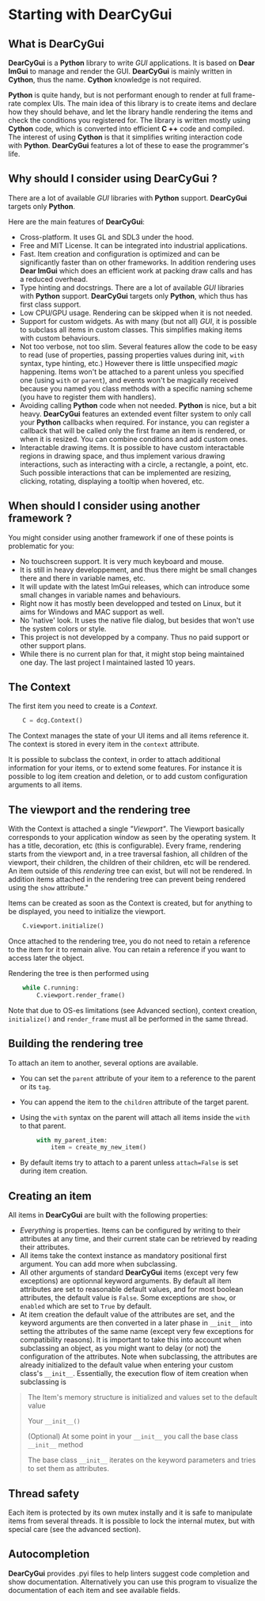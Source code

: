 # Starting with **DearCyGui**

## What is **DearCyGui**

**DearCyGui** is a **Python** library
to write *GUI* applications.
It is based on **Dear ImGui** to manage and render the GUI.
**DearCyGui** is mainly written in **Cython**, thus the name.
**Cython** knowledge is not required.

**Python** is quite handy,
but is not performant enough to render at full frame-rate
complex UIs. The main idea of this library is to create items
and declare how they should behave, and let the library handle
rendering the items and check the conditions you registered for.
The library is written mostly using **Cython** code,
which is converted into efficient **C ++** code and
compiled. The interest of using **Cython** is that it simplifies
writing interaction code with **Python**. **DearCyGui** features
a lot of these to ease the programmer's life.

## Why should I consider using **DearCyGui** ?

There are a lot of available *GUI* libraries with
**Python** support. **DearCyGui** targets only **Python**.

Here are the main features of **DearCyGui**:

- Cross-platform. It uses GL and SDL3 under the hood.
- Free and MIT License. It can be integrated into industrial applications.
- Fast. Item creation and configuration is optimized and can be
significantly faster than on other frameworks. In addition rendering uses
**Dear ImGui** which does an efficient work at packing draw calls and has
a reduced overhead.
- Type hinting and docstrings. There are a lot of available *GUI* libraries with
**Python** support. **DearCyGui** targets only **Python**, which thus has
first class support.
- Low CPU/GPU usage. Rendering can be skipped when it is not needed.
- Support for custom widgets. As with many (but not all) *GUI*, it is possible
to subclass all items in custom classes. This simplifies making items
with custom behaviours.
- Not too verbose, not too slim. Several features allow the code to be easy
to read (use of properties, passing properties values during init, `with`
syntax, type hinting, etc.) However there is little unspecified *magic*
happening. Items won't be attached to a parent unless you specified one
(using `with` or `parent`), and events won't be magically received because
you named you class methods with a specific naming scheme (you have to
register them with handlers).
- Avoiding calling **Python** code when not needed. **Python** is nice,
but a bit heavy. **DearCyGui** features an extended event filter system
to only call your **Python** callbacks when required. For instance,
you can register a callback that will be called only the first frame
an item is rendered, or when it is resized. You can combine conditions
and add custom ones.
- Interactable drawing items. It is possible to have custom interactable
regions in drawing space, and thus implement various drawing interactions,
such as interacting with a circle, a rectangle, a point, etc. Such possible
interactions that can be implemented are resizing, clicking, rotating, 
displaying a tooltip when hovered, etc.


## When should I consider using another framework ?

You might consider using another framework if one of these
points is problematic for you:

- No touchscreen support. It is very much keyboard and mouse.
- It is still in heavy developpement, and thus there might be
small changes there and there in variable names, etc.
- It will update with the latest ImGui releases, which can
introduce some small changes in variable names and behaviours.
- Right now it has mostly been developped and tested on Linux,
but it aims for Windows and MAC support as well.
- No 'native' look. It uses the native file dialog, but besides
that won't use the system colors or style.
- This project is not developped by a company. Thus no paid support
or other support plans.
- While there is no current plan for that, it might stop being
maintained one day. The last project I maintained lasted 10 years.


## The Context

The first item you need to create is a *Context*.
```python
    C = dcg.Context()
```

The Context manages the state of your UI items and
all items reference it. The context is stored
in every item in the `context` attribute.

It is possible to subclass the context, in order to
attach additional information for your items, or
to extend some features. For instance it is possible
to log item creation and deletion, or to add custom
configuration arguments to all items.

## The viewport and the rendering tree

With the Context is attached a single *"Viewport"*.
The Viewport basically corresponds to your application window as seen
by the operating system. It has a title, decoration, etc (this is configurable).
Every frame, rendering starts from the viewport and, in a tree traversal fashion,
all children of the viewport, their children, the children of their children,
etc will be rendered. An item outside of this *rendering* tree can
exist, but will not be rendered. In addition items attached in the rendering tree
can prevent being rendered using the `show` attribute."

Items can be created as soon as the Context is created,
but for anything to be displayed, you need to initialize the viewport.

```python
    C.viewport.initialize()
```

Once attached to the rendering tree, you do not need
to retain a reference to the item for it to remain alive. You can
retain a reference if you want to access later the object.

Rendering the tree is then performed using
```python
    while C.running:
        C.viewport.render_frame()
```

Note that due to OS-es limitations (see Advanced section), context creation, `initialize()` and `render_frame` must all be performed in the same thread.

## Building the rendering tree

To attach an item to another, several options are available.

- You can set the `parent` attribute of your
item to a reference to the parent or its `tag`.

- You can append the item to the `children` attribute of the target parent.

- Using the `with` syntax on the parent
will attach all items inside the `with` to that parent.
```python
        with my_parent_item:
            item = create_my_new_item()
```

- By default items try to attach to a parent unless
`attach=False` is set during item creation.

## Creating an item

All items in **DearCyGui** are built with the following properties:
- *Everything* is properties. Items can be configured by writing to their attributes
at any time, and their current state can be retrieved by reading their attributes.
- All items take the context instance as mandatory positional first argument. You can add more
when subclassing.
- All other arguments of standard **DearCyGui** items (except very few exceptions) are optionnal
keyword arguments. By default all item attributes are set to reasonable default values, and for
most boolean attributes, the default value is `False`. Some exceptions are `show`, or `enabled`
which are set to `True` by default.
- At item creation the default value of the attributes are set, and the keyword arguments are
then converted in a later phase in `__init__` into setting the attributes of the same name (except
very few exceptions for compatibility reasons). It is important to take this into account when
subclassing an object, as you might want to delay (or not) the configuration of the attributes.
Note when subclassing, the attributes are already initialized to the default value when entering
your custom class's `__init__`.
Essentially, the execution flow of item creation when subclassing is

> The Item's memory structure is initialized and values set to the default value
>
> Your `__init__()`
>
> (Optional) At some point in your `__init__` you call the base class `__init__` method
>
> The base class `__init__` iterates on the keyword parameters and tries to set them as attributes.

## Thread safety

Each item is protected by its own mutex instally and it is safe to manipulate items from several threads.
It is possible to lock the internal mutex, but with special care (see the advanced section).

## Autocompletion

**DearCyGui** provides .pyi files to help linters suggest code completion and show documentation.
Alternatively you can use this program to visualize the documentation of each item and see
available fields.